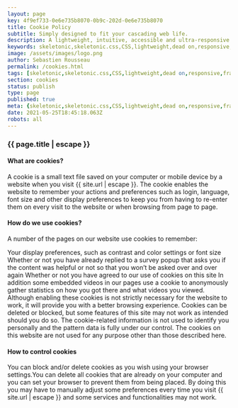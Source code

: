 ```yaml
---
layout: page
key: 4f9ef733-0e6e735b8070-0b9c-202d-0e6e735b8070
title: Cookie Policy
subtitle: Simply designed to fit your cascading web life.
description: A lightweight, intuitive, accessible and ultra-responsive CSS Framework to streamline your Digital and Mobile Web development needs.
keywords: skeletonic,skeletonic.css,CSS,lightweight,dead on,responsive,framework,semantic,mobile-first,modern,style-agnostic,front-end,frontend,grid system,typography
image: /assets/images/logo.png
author: Sebastien Rousseau
permalink: /cookies.html
tags: [skeletonic,skeletonic.css,CSS,lightweight,dead on,responsive,framework,semantic,mobile-first,modern,style-agnostic,front-end,frontend,grid system,typography]
section: cookies
status: publish
type: page
published: true
meta: {skeletonic,skeletonic.css,CSS,lightweight,dead on,responsive,framework,semantic,mobile-first,modern,style-agnostic,front-end,frontend,grid system,typography}
date: 2021-05-25T18:45:18.063Z
robots: all
---
```


### {{ page.title | escape }}

#### What are cookies?

A cookie is a small text file saved on your computer or mobile device by a website when you visit <a hre="{ site.url | escape }}" alt="{{ page.title | escape }}">{{ site.url | escape }}</a>. The cookie enables the website to remember your actions and preferences such as login, language, font size and other display preferences to keep you from having to re-enter them on every visit to the website or when browsing from page to page.

#### How do we use cookies?

A number of the pages on our website use cookies to remember:

Your display preferences, such as contrast and color settings or font size
Whether or not you have already replied to a survey popup that asks you if the content was helpful or not so that you won’t be asked over and over again
Whether or not you have agreed to our use of cookies on this site
In addition some embedded videos in our pages use a cookie to anonymously gather statistics on how you got there and what videos you viewed. Although enabling these cookies is not strictly necessary for the website to work, it will provide you with a better browsing experience. Cookies can be deleted or blocked, but some features of this site may not work as intended should you do so. The cookie-related information is not used to identify you personally and the pattern data is fully under our control. The cookies on this website are not used for any purpose other than those described here.

#### How to control cookies

You can block and/or delete cookies as you wish using your browser settings.You can delete all cookies that are already on your computer and you can set your browser to prevent them from being placed. By doing this you may have to manually adjust some preferences every time you visit <a hre="{ site.url | escape }}" alt="{{ page.title | escape }}">{{ site.url | escape }}</a> and some services and functionalities may not work.
